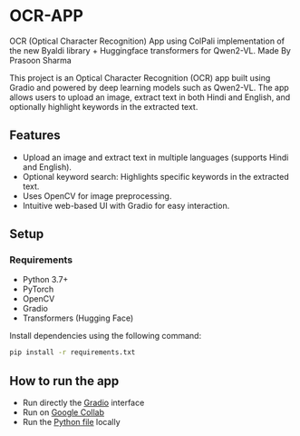 # OCR-APP
OCR (Optical Character Recognition) App using ColPali implementation of the new Byaldi library + Huggingface transformers for Qwen2-VL.
Made By Prasoon Sharma

This project is an Optical Character Recognition (OCR) app built using Gradio and powered by deep learning models such as Qwen2-VL. The app allows users to upload an image, extract text in both Hindi and English, and optionally highlight keywords in the extracted text.

## Features
- Upload an image and extract text in multiple languages (supports Hindi and English).
- Optional keyword search: Highlights specific keywords in the extracted text.
- Uses OpenCV for image preprocessing.
- Intuitive web-based UI with Gradio for easy interaction.
## Setup
### Requirements
- Python 3.7+
- PyTorch
- OpenCV
- Gradio
- Transformers (Hugging Face)


Install dependencies using the following command:

```bash
pip install -r requirements.txt
```
## How to run the app
- Run directly the [Gradio](https://gradio.app/docs) interface
- Run on [Google Collab](https://colab.research.google.com/drive/1lNLVl8FzVRrSv4dMd9vXqnz8SYtKoebf?usp=sharing)
- Run the [Python file](OCR_App.py) locally


